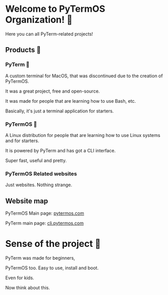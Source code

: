 # Welcome to PyTermOS Organization! 🤗
Here you can all PyTerm-related projects!
## Products 🤠
### PyTerm 🥹 
A custom terminal for MacOS, that was discontinued due to the creation of PyTermOS.

It was a great project, free and open-source. 

It was made for people that are learning how to use Bash, etc.

Basically, it's just a terminal application for starters.
### PyTermOS 🤩
A Linux distribution for people that are learning how to use Linux systems and for starters.

It is powered by PyTerm and has got a CLI interface.

Super fast, useful and pretty.
### PyTermOS Related websites
Just websites. Nothing strange.
## Website map
PyTermOS Main page: [pytermos.com](https://pytermos.com)


PyTerm main page: [cli.pytermos.com](https://cli.pytermos.com)
# Sense of the project 🥸
PyTerm was made for beginners,

PyTermOS too.
Easy to use, install and boot.

Even for kids.

Now think about this.
